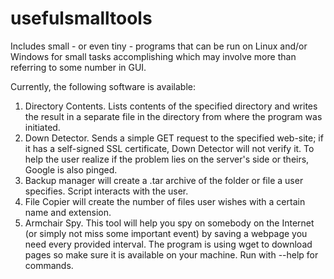 # usefulsmalltools
Includes small - or even tiny - programs that can be run on Linux and/or Windows for small tasks accomplishing which may involve more than referring to some number in GUI.

Currently, the following software is available:
1. Directory Contents. Lists contents of the specified directory and writes the result in a separate file in the directory from where the program was initiated.
2. Down Detector. Sends a simple GET request to the specified web-site; if it has a self-signed SSL certificate, Down Detector will not verify it. To help the user realize if the problem lies on the server's side or theirs, Google is also pinged.
3. Backup manager will create a .tar archive of the folder or file a user specifies. Script interacts with the user.
4. File Copier will create the number of files user wishes with a certain name and extension.
5. Armchair Spy. This tool will help you spy on somebody on the Internet (or simply not miss some important event) by saving a webpage you need every provided interval. The program is using wget to download pages so make sure it is available on your machine. Run with --help for commands.
